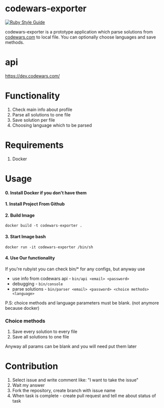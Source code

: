 # codewars-exporter

[![Ruby Style Guide](https://img.shields.io/badge/code_style-rubocop-brightgreen.svg)](https://github.com/rubocop/rubocop)

codewars-exporter is a prototype application which parse solutions from [codewars.com](https://www.codewars.com/dashboard) to local file. You can optionally choose languages and save methods.

# api

https://dev.codewars.com/

# Functionality

1. Check main info about profile
2. Parse all solutions to one file
3. Save solution per file
4. Choosing language which to be parsed

# Requirements

1. Docker

# Usage

#### 0. Install Docker if you don't have them

#### 1. Install Project From Github

#### 2. Build Image
`docker build -t codewars-exporter .`

#### 3. Start Image bash
`docker run -it codewars-exporter /bin/sh`

#### 4. Use Our functionality
If you're rubyist you can check bin/* for any configs, but anyway use

- use info from codewars api - `bin/api <email> <password>`
- debugging - `bin/console`
- parse solutions - `bin/parser <email> <password> <choice methods> <language>`

P.S: choice methods and language parameters must be blank. (not anymore because docker)

### Choice methods

1. Save every solution to every file
2. Save all solutions to one file

Anyway all params can be blank and you will need put them later

# Contribution

1. Select issue and write comment like: "I want to take the issue"
2. Wait my answer
3. Fork the repository, create branch with issue name
4. When task is complete - create pull request and tell me about status of task
